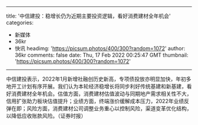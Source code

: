 
---
title: '中信建投：稳增长仍为近期主要投资逻辑，看好消费建材全年机会'
categories: 
 - 新媒体
 - 36kr
 - 快讯
headimg: 'https://picsum.photos/400/300?random=1072'
author: 36kr
comments: false
date: Thu, 17 Feb 2022 00:25:47 GMT
thumbnail: 'https://picsum.photos/400/300?random=1072'
---

<div>   
中信建投表示，2022年1月新增社融创历史新高，专项债投放亦明显加快，年初多地开工计划有序开展。我们认为本轮经济稳增长将同步利好传统基建和新基建，看好消费建材全年机会。估值方面，消费建材估值波动与同期地产需求相关性不大，信用扩张助力板块估值提升；业绩方面，终端涨价缓解成本压力，2022年业绩反弹在即；风险方面，消费建材公司调整业务重心以控制风险，渠道变革优化结构，以降低应收账款风险。（证券时报）  
</div>
            